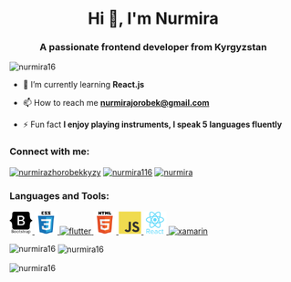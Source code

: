<h1 align="center">Hi 👋, I'm Nurmira</h1>
<h3 align="center">A passionate frontend developer from Kyrgyzstan</h3>

<p align="left"> <img src="https://komarev.com/ghpvc/?username=nurmira16&label=Profile%20views&color=0e75b6&style=flat" alt="nurmira16" /> </p>

- 🌱 I’m currently learning **React.js**

- 📫 How to reach me **nurmirajorobek@gmail.com**

- ⚡ Fun fact **I enjoy playing instruments, I speak 5 languages fluently**

<h3 align="left">Connect with me:</h3>
<p align="left">
<a href="https://linkedin.com/in/nurmirazhorobekkyzy" target="blank"><img align="center" src="https://raw.githubusercontent.com/rahuldkjain/github-profile-readme-generator/master/src/images/icons/Social/linked-in-alt.svg" alt="nurmirazhorobekkyzy" height="30" width="40" /></a>
<a href="https://instagram.com/nurmira116" target="blank"><img align="center" src="https://raw.githubusercontent.com/rahuldkjain/github-profile-readme-generator/master/src/images/icons/Social/instagram.svg" alt="nurmira116" height="30" width="40" /></a>
<a href="https://www.leetcode.com/nurmira" target="blank"><img align="center" src="https://raw.githubusercontent.com/rahuldkjain/github-profile-readme-generator/master/src/images/icons/Social/leet-code.svg" alt="nurmira" height="30" width="40" /></a>
</p>

<h3 align="left">Languages and Tools:</h3>
<p align="left"> <a href="https://getbootstrap.com" target="_blank" rel="noreferrer"> <img src="https://raw.githubusercontent.com/devicons/devicon/master/icons/bootstrap/bootstrap-plain-wordmark.svg" alt="bootstrap" width="40" height="40"/> </a> <a href="https://www.w3schools.com/css/" target="_blank" rel="noreferrer"> <img src="https://raw.githubusercontent.com/devicons/devicon/master/icons/css3/css3-original-wordmark.svg" alt="css3" width="40" height="40"/> </a> <a href="https://flutter.dev" target="_blank" rel="noreferrer"> <img src="https://www.vectorlogo.zone/logos/flutterio/flutterio-icon.svg" alt="flutter" width="40" height="40"/> </a> <a href="https://www.w3.org/html/" target="_blank" rel="noreferrer"> <img src="https://raw.githubusercontent.com/devicons/devicon/master/icons/html5/html5-original-wordmark.svg" alt="html5" width="40" height="40"/> </a> <a href="https://developer.mozilla.org/en-US/docs/Web/JavaScript" target="_blank" rel="noreferrer"> <img src="https://raw.githubusercontent.com/devicons/devicon/master/icons/javascript/javascript-original.svg" alt="javascript" width="40" height="40"/> </a> <a href="https://reactjs.org/" target="_blank" rel="noreferrer"> <img src="https://raw.githubusercontent.com/devicons/devicon/master/icons/react/react-original-wordmark.svg" alt="react" width="40" height="40"/> </a> <a href="https://dotnet.microsoft.com/apps/xamarin" target="_blank" rel="noreferrer"> <img src="https://raw.githubusercontent.com/detain/svg-logos/780f25886640cef088af994181646db2f6b1a3f8/svg/xamarin.svg" alt="xamarin" width="40" height="40"/> </a> </p>

<p><img align="left" src="https://github-readme-stats.vercel.app/api/top-langs?username=nurmira16&show_icons=true&locale=en&layout=compact" alt="nurmira16" /></p>

<p>&nbsp;<img align="center" src="https://github-readme-stats.vercel.app/api?username=nurmira16&show_icons=true&locale=en" alt="nurmira16" /></p>

<p><img align="center" src="https://github-readme-streak-stats.herokuapp.com/?user=nurmira16&" alt="nurmira16" /></p>
